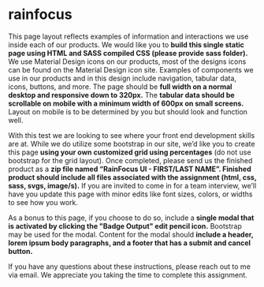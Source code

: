 # rainfocus
This page layout reflects examples of information and interactions we use inside each of our products. We would like you to **build this single static page using HTML and SASS compiled CSS (please provide sass folder).** We use Material Design icons on our products, most of the designs icons can be found on the Material Design icon site. Examples of components we use in our products and in this design include navigation, tabular data, icons, buttons, and more. The page should be **full width on a normal desktop and responsive down to 320px.** The **tabular data should be scrollable on mobile with a minimum width of 600px on small screens.** Layout on mobile is to be determined by you but should look and function well.

With this test we are looking to see where your front end development skills are at. While we do utilize some bootstrap in our site, we’d like you to create this page **using your own customized grid using percentages** (do not use bootstrap for the grid layout). Once completed, please send us the finished product as a **zip file named “RainFocus UI - FIRST/LAST NAME”. Finished product should include all files associated with the assignment (html, css, sass, svgs, image/s).** If you are invited to come in for a team interview, we’ll have you update this page with minor edits like font sizes, colors, or widths to see how you work.

As a bonus to this page, if you choose to do so, include a **single modal that is activated by clicking the "Badge Output" edit pencil icon.** Bootstrap may be used for the modal. Content for the modal should **include a header, lorem ipsum body paragraphs, and a footer that has a submit and cancel button.**

If you have any questions about these instructions, please reach out to me via email. We appreciate you taking the time to complete this assignment.
